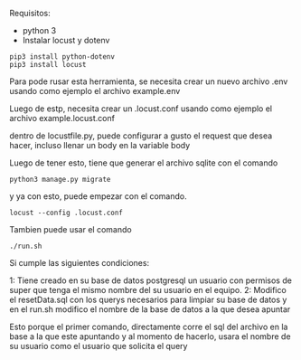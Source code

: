 Requisitos:

- python 3
- Instalar locust y dotenv

```
pip3 install python-dotenv
pip3 install locust
```

Para pode rusar esta herramienta, se necesita crear un nuevo archivo .env usando como ejemplo el archivo example.env

Luego de estp, necesita crear un .locust.conf usando como ejemplo el archivo example.locust.conf

dentro de locustfile.py, puede configurar a gusto el request que desea hacer, incluso llenar un body en la variable body

Luego de tener esto, tiene que generar el archivo sqlite con el comando

```
python3 manage.py migrate
```

y ya con esto, puede empezar con el comando.

```
locust --config .locust.conf
```

Tambien puede usar el comando

```
./run.sh
```

Si cumple las siguientes condiciones:

1: Tiene creado en su base de datos postgresql un usuario con permisos de super que tenga el mismo nombre del su usuario en el equipo.
2: Modifico el resetData.sql con los querys necesarios para limpiar su base de datos y en el run.sh modifico el nombre de la base de datos a la que desea apuntar

Esto porque el primer comando, directamente corre el sql del archivo en la base a la que este apuntando y al momento de hacerlo, usara el nombre de su usuario como el usuario que solicita el query
